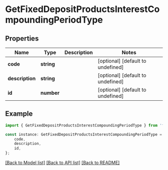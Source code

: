 # GetFixedDepositProductsInterestCompoundingPeriodType


## Properties

Name | Type | Description | Notes
------------ | ------------- | ------------- | -------------
**code** | **string** |  | [optional] [default to undefined]
**description** | **string** |  | [optional] [default to undefined]
**id** | **number** |  | [optional] [default to undefined]

## Example

```typescript
import { GetFixedDepositProductsInterestCompoundingPeriodType } from 'fineract-typescript-client';

const instance: GetFixedDepositProductsInterestCompoundingPeriodType = {
    code,
    description,
    id,
};
```

[[Back to Model list]](../README.md#documentation-for-models) [[Back to API list]](../README.md#documentation-for-api-endpoints) [[Back to README]](../README.md)

